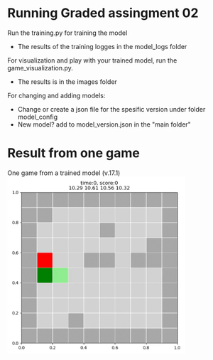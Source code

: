 # Running Graded assingment 02

Run the training.py for training the model
- The results of the training logges in the model_logs folder

For visualization and play with your trained model, run the game_visualization.py.
- The results is in the images folder

For changing and adding models:
- Change or create a json file for the spesific version under folder model_config
- New model? add to model_version.json in the "main folder"

# Result from one game
One game from a trained model (v.17.1)<br>
<img width="400" height="400" src="https://github.com/karen-vollan/nn-ga2-snake-rl/blob/master/images/game_visual_v17.1_163500_oos_9.gif" alt="model v15.1 agent" >
